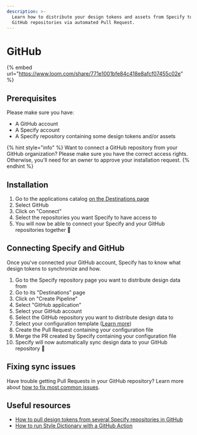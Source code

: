 ```yaml
---
description: >-
  Learn how to distribute your design tokens and assets from Specify to your
  GitHub repositories via automated Pull Request.
---
```


# GitHub

{% embed url="https://www.loom.com/share/771e1001bfe84c418e8afcf07455c02e" %}

## Prerequisites

Please make sure you have:

* A GitHub account
* A Specify account
* A Specify repository containing some design tokens and/or assets

{% hint style="info" %}
Want to connect a GitHub repository from your GitHub organization? Please make sure you have the correct access rights. Otherwise, you'll need for an owner to approve your installation request.
{% endhint %}

## Installation

1. Go to the applications catalog [on the Destinations page](https://specifyapp.com/apps/add/destinations)
2. Select GitHub
3. Click on "Connect"
4. Select the repositories you want Specify to have access to
5. You will now be able to connect your Specify and your GitHub repositories together 🎉

## Connecting Specify and GitHub

Once you've connected your GitHub account, Specify has to know what design tokens to synchronize and how.

1. Go to the Specify repository page you want to distribute design data from
2. Go to its "Destinations" page
3. Click on "Create Pipeline"
4. Select "GitHub application"
5. Select your GitHub account
6. Select the GitHub repository you want to distribute design data to
7. Select your configuration template ([Learn more](templates.md))
8. Create the Pull Request containing your configuration file
9. Merge the PR created by Specify containing your configuration file
10. Specify will now automatically sync design data to your GitHub repository 🎉

## Fixing sync issues

Have trouble getting Pull Requests in your GitHub repository? Learn more about [how to fix most common issues](https://help.specifyapp.com/en/articles/4722450-how-to-use-github-as-a-destination).

## Useful resources

* [How to pull design tokens from several Specify repositories in GitHub](https://specifyapp.com/blog/how-to-pull-design-tokens-from-several-specify-repositories-on-github)
* [How to run Style Dictionary with a GitHub Action](https://specifyapp.com/blog/github-actions-style-dictionary)

